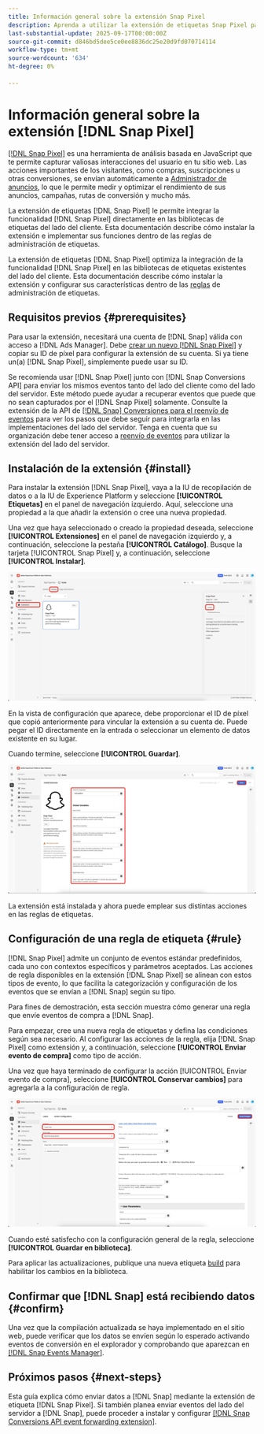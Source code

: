 ```yaml
---
title: Información general sobre la extensión Snap Pixel
description: Aprenda a utilizar la extensión de etiquetas Snap Pixel para capturar interacciones de usuario valiosas en Adobe Experience Platform.
last-substantial-update: 2025-09-17T00:00:00Z
source-git-commit: d846bd5dee5ce0ee8836dc25e20d9fd070714114
workflow-type: tm+mt
source-wordcount: '634'
ht-degree: 0%

---
```


# Información general sobre la extensión [!DNL Snap Pixel]

[[!DNL Snap Pixel]](https://businesshelp.snapchat.com/s/article/snap-pixel-about) es una herramienta de análisis basada en JavaScript que te permite capturar valiosas interacciones del usuario en tu sitio web. Las acciones importantes de los visitantes, como compras, suscripciones u otras conversiones, se envían automáticamente a [Administrador de anuncios](http://ads.snapchat.com/), lo que le permite medir y optimizar el rendimiento de sus anuncios, campañas, rutas de conversión y mucho más.

La extensión de etiquetas [!DNL Snap Pixel] le permite integrar la funcionalidad [!DNL Snap Pixel] directamente en las bibliotecas de etiquetas del lado del cliente. Esta documentación describe cómo instalar la extensión e implementar sus funciones dentro de las reglas de administración de etiquetas.

La extensión de etiquetas [!DNL Snap Pixel] optimiza la integración de la funcionalidad [!DNL Snap Pixel] en las bibliotecas de etiquetas existentes del lado del cliente. Esta documentación describe cómo instalar la extensión y configurar sus características dentro de las [reglas](../../../ui/managing-resources/rules.md) de administración de etiquetas.

## Requisitos previos {#prerequisites}

Para usar la extensión, necesitará una cuenta de [!DNL Snap] válida con acceso a [!DNL Ads Manager]. Debe [crear un nuevo [!DNL Snap Pixel]](https://forbusiness.snapchat.com/advertising/snap-pixel#about) y copiar su ID de píxel para configurar la extensión de su cuenta. Si ya tiene un(a) [!DNL Snap Pixel], simplemente puede usar su ID.

Se recomienda usar [!DNL Snap Pixel] junto con [!DNL Snap Conversions API] para enviar los mismos eventos tanto del lado del cliente como del lado del servidor. Este método puede ayudar a recuperar eventos que puede que no sean capturados por el [!DNL Snap Pixel] solamente. Consulte la extensión de la API de [[!DNL Snap] Conversiones para el reenvío de eventos](../../server/snap/overview.md) para ver los pasos que debe seguir para integrarla en las implementaciones del lado del servidor. Tenga en cuenta que su organización debe tener acceso a [reenvío de eventos](../../../ui/event-forwarding/overview.md) para utilizar la extensión del lado del servidor.

## Instalación de la extensión {#install}

Para instalar la extensión [!DNL Snap Pixel], vaya a la IU de recopilación de datos o a la IU de Experience Platform y seleccione **[!UICONTROL Etiquetas]** en el panel de navegación izquierdo. Aquí, seleccione una propiedad a la que añadir la extensión o cree una nueva propiedad.

Una vez que haya seleccionado o creado la propiedad deseada, seleccione **[!UICONTROL Extensiones]** en el panel de navegación izquierdo y, a continuación, seleccione la pestaña **[!UICONTROL Catálogo]**. Busque la tarjeta [!UICONTROL Snap Pixel] y, a continuación, seleccione **[!UICONTROL Instalar]**.

![Se está seleccionando el botón [!UICONTROL Instalar] para la extensión [!UICONTROL Píxel de ajuste] en la IU de recopilación de datos.](./images/install.png)

En la vista de configuración que aparece, debe proporcionar el ID de píxel que copió anteriormente para vincular la extensión a su cuenta de. Puede pegar el ID directamente en la entrada o seleccionar un elemento de datos existente en su lugar.

Cuando termine, seleccione **[!UICONTROL Guardar]**.

![El identificador [!DNL Pixel] proporcionado como elemento de datos en la vista de configuración de la extensión.](./images/configure.png)

La extensión está instalada y ahora puede emplear sus distintas acciones en las reglas de etiquetas.

## Configuración de una regla de etiqueta {#rule}

[!DNL Snap Pixel] admite un conjunto de eventos estándar predefinidos, cada uno con contextos específicos y parámetros aceptados. Las acciones de regla disponibles en la extensión [!DNL Snap Pixel] se alinean con estos tipos de evento, lo que facilita la categorización y configuración de los eventos que se envían a [!DNL Snap] según su tipo.

Para fines de demostración, esta sección muestra cómo generar una regla que envíe eventos de compra a [!DNL Snap].

Para empezar, cree una nueva regla de etiquetas y defina las condiciones según sea necesario. Al configurar las acciones de la regla, elija [!DNL Snap Pixel] como extensión y, a continuación, seleccione **[!UICONTROL Enviar evento de compra]** como tipo de acción.

Una vez que haya terminado de configurar la acción [!UICONTROL Enviar evento de compra], seleccione **[!UICONTROL Conservar cambios]** para agregarla a la configuración de regla.

![El tipo de acción [!UICONTROL Enviar evento de compra] seleccionado para una regla en la IU de recopilación de datos.](./images/action-type.png)

Cuando esté satisfecho con la configuración general de la regla, seleccione **[!UICONTROL Guardar en biblioteca]**.

Para aplicar las actualizaciones, publique una nueva etiqueta [build](../../../ui/publishing/builds.md) para habilitar los cambios en la biblioteca.

## Confirmar que [!DNL Snap] está recibiendo datos {#confirm}

Una vez que la compilación actualizada se haya implementado en el sitio web, puede verificar que los datos se envíen según lo esperado activando eventos de conversión en el explorador y comprobando que aparezcan en [[!DNL Snap Events Manager]](https://businesshelp.snapchat.com/s/article/events-manager).

## Próximos pasos {#next-steps}

Esta guía explica cómo enviar datos a [!DNL Snap] mediante la extensión de etiqueta [!DNL Snap Pixel]. Si también planea enviar eventos del lado del servidor a [!DNL Snap], puede proceder a instalar y configurar [[!DNL Snap Conversions API event forwarding extension]](../../server/snap/overview.md).
